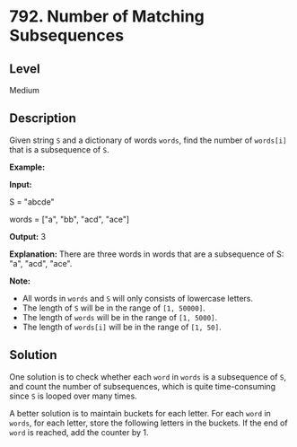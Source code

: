# 792. Number of Matching Subsequences
## Level
Medium

## Description
Given string `S` and a dictionary of words `words`, find the number of `words[i]` that is a subsequence of `S`.

**Example:**

**Input:**

S = "abcde"

words = ["a", "bb", "acd", "ace"]

**Output:** 3

**Explanation:** There are three words in words that are a subsequence of S: "a", "acd", "ace".

**Note:**

* All words in `words` and `S` will only consists of lowercase letters.
* The length of `S` will be in the range of `[1, 50000]`.
* The length of `words` will be in the range of `[1, 5000]`.
* The length of `words[i]` will be in the range of `[1, 50]`.

## Solution
One solution is to check whether each `word` in `words` is a subsequence of `S`, and count the number of subsequences, which is quite time-consuming since `S` is looped over many times.

A better solution is to maintain buckets for each letter. For each `word` in `words`, for each letter, store the following letters in the buckets. If the end of `word` is reached, add the counter by 1.
